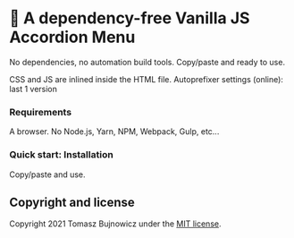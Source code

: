 # 🚀 A dependency-free Vanilla JS Accordion Menu
No dependencies, no automation build tools. Copy/paste and ready to use.

CSS and JS are inlined inside the HTML file. Autoprefixer settings (online): last 1 version

### Requirements
A browser. No Node.js, Yarn, NPM, Webpack, Gulp, etc...

### Quick start: Installation
Copy/paste and use.

## Copyright and license

Copyright 2021 Tomasz Bujnowicz under the [MIT license](http://opensource.org/licenses/MIT).
